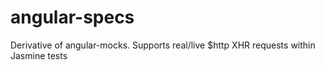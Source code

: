 angular-specs
=============

Derivative of angular-mocks. Supports real/live $http XHR requests within Jasmine tests
